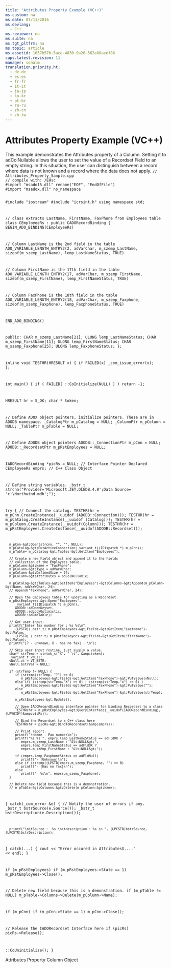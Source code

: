 ```yaml
---
title: "Attributes Property Example (VC++)"
ms.custom: na
ms.date: 07/11/2016
ms.devlang: 
  - C++
ms.reviewer: na
ms.suite: na
ms.tgt_pltfrm: na
ms.topic: article
ms.assetid: 1057b57b-5ace-4830-9a20-562e88aeef86
caps.latest.revision: 11
manager: sonalm
translation.priority.ht: 
  - de-de
  - es-es
  - fr-fr
  - it-it
  - ja-jp
  - ko-kr
  - pt-br
  - ru-ru
  - zh-cn
  - zh-tw
---
```

# Attributes Property Example (VC++)
<?xml version="1.0" encoding="utf-8"?>
<developerReferenceWithoutSyntaxDocument xmlns="http://ddue.schemas.microsoft.com/authoring/2003/5" xmlns:xlink="http://www.w3.org/1999/xlink" xmlns:xsi="http://www.w3.org/2001/XMLSchema-instance" xsi:schemaLocation="http://ddue.schemas.microsoft.com/authoring/2003/5 http://dduestorage.blob.core.windows.net/ddueschema/developer.xsd">
  <introduction>
    <para>This example demonstrates the <legacyLink xlink:href="e3abb359-79a3-4c22-b3a8-2900817e0d23">Attributes</legacyLink> property of a <legacyLink xlink:href="6e772783-1bc8-4ea7-94b2-7d7a52ea5c47">Column</legacyLink>. Setting it to <legacyBold>adColNullable</legacyBold> allows the user to set the value of a <legacyLink xlink:href="ede1415f-c3df-4cc5-a05b-2576b2b84b60">Recordset</legacyLink> <legacyLink xlink:href="b10a72fc-3c4b-4186-a70b-993dc9f7a092">Field</legacyLink> to an empty string. In this situation, the user can distinguish between a record where data is not known and a record where the data does not apply.</para>
    <code>// Attributes_Property_Sample.cpp
// compile with: /EHsc
#import "msado15.dll" rename("EOF", "EndOfFile")
#import "msadox.dll" no_namespace

#include "iostream"
#include "icrsint.h"
using namespace std;

// class extracts LastName, FirstName, FaxPhone from Employees table
class CEmployeeRs : public CADORecordBinding {
   BEGIN_ADO_BINDING(CEmployeeRs)

   // Column LastName is the 2nd field in the table
   ADO_VARIABLE_LENGTH_ENTRY2(2, 
                              adVarChar, 
                              m_szemp_LastName, 
                              sizeof(m_szemp_LastName), 
                              lemp_LastNameStatus, 
                              TRUE)

   // Column FirstName is the 17th field in the table
   ADO_VARIABLE_LENGTH_ENTRY2(17, 
                              adVarChar, 
                              m_szemp_FirstName, 
                              sizeof(m_szemp_FirstName), 
                              lemp_FirstNameStatus, 
                              TRUE)

   // Column FaxPhone is the 18th field in the table
   ADO_VARIABLE_LENGTH_ENTRY2(18, 
                              adVarChar, 
                              m_szemp_Faxphone, 
                              sizeof(m_szemp_Faxphone), 
                              lemp_FaxphoneStatus, 
                              TRUE)

END_ADO_BINDING()

public:
   CHAR m_szemp_LastName[21];
   ULONG lemp_LastNameStatus;
   CHAR m_szemp_FirstName[11];
   ULONG lemp_FirstNameStatus;
   CHAR m_szemp_Faxphone[25];
   ULONG lemp_FaxphoneStatus;
};

inline void TESTHR(HRESULT x) { if FAILED(x) _com_issue_error(x); };

int main() {
   if ( FAILED( ::CoInitialize(NULL) ) )
      return -1;

   HRESULT hr = S_OK;
   char * token;

   // Define ADOX object pointers, initialize pointers.  These are in ADODB namespace.
   _CatalogPtr m_pCatalog = NULL;
   _ColumnPtr m_pColumn = NULL;
   _TablePtr m_pTable = NULL;

   // Define ADODB object pointers
   ADODB::_ConnectionPtr m_pCnn = NULL;
   ADODB::_RecordsetPtr m_pRstEmployees = NULL;

   IADORecordBinding *picRs = NULL;   // Interface Pointer Declared
   CEmployeeRs emprs;   // C++ Class Object

   // Define string variables.
   _bstr_t strcnn("Provider='Microsoft.JET.OLEDB.4.0';Data Source= 'c:\\Northwind.mdb';");

   try {
      // Connect the catalog.
      TESTHR(hr = m_pCnn.CreateInstance(__uuidof (ADODB::Connection)));
      TESTHR(hr = m_pCatalog.CreateInstance(__uuidof (Catalog)));
      TESTHR(hr = m_pColumn.CreateInstance(__uuidof(Column)));
      TESTHR(hr = m_pRstEmployees.CreateInstance(__uuidof(ADODB::Recordset)));

      m_pCnn-&gt;Open(strcnn, "", "", NULL);
      m_pCatalog-&gt;PutActiveConnection(_variant_t((IDispatch *) m_pCnn));
      m_pTable= m_pCatalog-&gt;Tables-&gt;GetItem("Employees");

      // Create a new Field object and append it to the Fields
      // collection of the Employees table.
      m_pColumn-&gt;Name = "FaxPhone";
      m_pColumn-&gt;Type = adVarWChar;
      m_pColumn-&gt;DefinedSize = 24;
      m_pColumn-&gt;Attributes = adColNullable;

      m_pCatalog-&gt;Tables-&gt;GetItem("Employees")-&gt;Columns-&gt;Append(m_pColumn-&gt;Name, adVarWChar, 24);
      // Append("FaxPhone", adVarWChar, 24);

      // Open the Employees table for updating as a Recordset.
      m_pRstEmployees-&gt;Open("Employees", 
         _variant_t((IDispatch *) m_pCnn), 
         ADODB::adOpenKeyset, 
         ADODB::adLockOptimistic, 
         ADODB::adCmdTable);

      // Get user input.
      printf("Enter fax number for : %s %s\n", 
         (LPSTR)(_bstr_t) m_pRstEmployees-&gt;Fields-&gt;GetItem("LastName")-&gt;Value,
         (LPSTR) (_bstr_t) m_pRstEmployees-&gt;Fields-&gt;GetItem("FirstName")-&gt;Value);
      printf("[? - unknown, X - has no fax] : \n");

      // Skip user input routine, just supply a value.
      char* strTemp = strtok_s("X", " \t", &amp;token);
      _variant_t vNull;
      vNull.vt = VT_BSTR;
      vNull.bstrVal = NULL;

      if (strTemp != NULL) {
         if (strcmp(strTemp, "?") == 0)
            m_pRstEmployees-&gt;Fields-&gt;GetItem("FaxPhone")-&gt;PutValue(vNull);
         else if( (strcmp(strTemp,"X") == 0) | (strcmp(strTemp,"x") == 0) )
            m_pRstEmployees-&gt;Fields-&gt;GetItem("FaxPhone")-&gt;PutValue("");
         else
            m_pRstEmployees-&gt;Fields-&gt;GetItem("FaxPhone")-&gt;PutValue(strTemp);

         m_pRstEmployees-&gt;Update();

         // Open IADORecordBinding interface pointer for binding Recordset to a class
         TESTHR(hr = m_pRstEmployees-&gt;QueryInterface(__uuidof(IADORecordBinding),(LPVOID*)&amp;picRs));

         // Bind the Recordset to a C++ class here
         TESTHR(hr = picRs-&gt;BindToRecordset(&amp;emprs));

         // Print report.
         printf("\nName - Fax number\n");
         printf("%s %s ", emprs.lemp_LastNameStatus == adFldOK ? 
            emprs.m_szemp_LastName : "&lt;NULL&gt;",
            emprs.lemp_FirstNameStatus == adFldOK ? 
            emprs.m_szemp_FirstName : "&lt;NULL&gt;");

         if (emprs.lemp_FaxphoneStatus == adFldNull)
            printf("- [Unknown]\n");
         else if (strcmp((LPSTR)emprs.m_szemp_Faxphone, "") == 0)
            printf("- [Has no fax]\n");
         else
            printf("- %s\n", emprs.m_szemp_Faxphone);
      }

      // Delete new field because this is a demonstration.  
      // m_pTable-&gt;Columns-&gt;Delete(m_pColumn-&gt;Name);
   }
   catch(_com_error &amp;e) {
      // Notify the user of errors if any.
      _bstr_t bstrSource(e.Source());
      _bstr_t bstrDescription(e.Description());

      printf("\n\tSource :  %s \n\tdescription : %s \n ", (LPCSTR)bstrSource, (LPCSTR)bstrDescription);
   }
   catch(...) {
      cout &lt;&lt; "Error occured in AttributesX...." &lt;&lt; endl;
   }

   if (m_pRstEmployees)
      if (m_pRstEmployees-&gt;State == 1)
         m_pRstEmployees-&gt;Close();

   // Delete new field because this is a demonstration.
   if (m_pTable != NULL)
      m_pTable-&gt;Columns-&gt;Delete(m_pColumn-&gt;Name);

   if (m_pCnn)
      if (m_pCnn-&gt;State == 1)
         m_pCnn-&gt;Close();

   // Release the IADORecordset Interface here
   if (picRs)
      picRs-&gt;Release();

   ::CoUninitialize();
}</code>
  </introduction>
  <relatedTopics>
<link xlink:href="e3abb359-79a3-4c22-b3a8-2900817e0d23">Attributes Property</link>
<link xlink:href="6e772783-1bc8-4ea7-94b2-7d7a52ea5c47">Column Object</link>
</relatedTopics>
</developerReferenceWithoutSyntaxDocument>